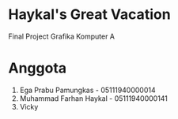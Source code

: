 # Haykal's Great Vacation
Final Project Grafika Komputer A

# Anggota
1. Ega Prabu Pamungkas - 05111940000014
2. Muhammad Farhan Haykal - 05111940000141
3. Vicky
